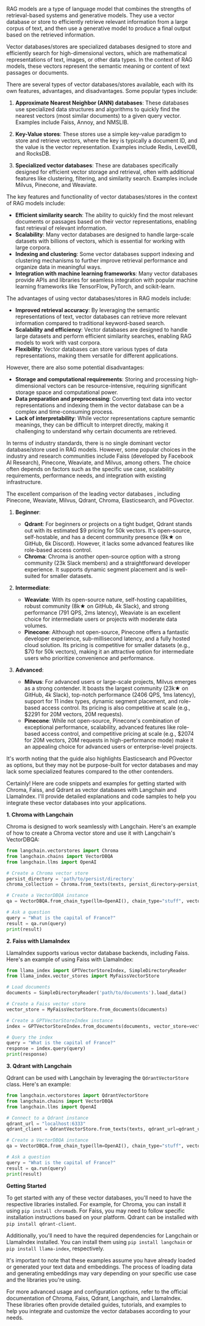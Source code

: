 RAG models are a type of language model that combines the strengths of retrieval-based systems and generative models. They use a vector database or store to efficiently retrieve relevant information from a large corpus of text, and then use a generative model to produce a final output based on the retrieved information.

Vector databases/stores are specialized databases designed to store and efficiently search for high-dimensional vectors, which are mathematical representations of text, images, or other data types. In the context of RAG models, these vectors represent the semantic meaning or content of text passages or documents.

There are several types of vector databases/stores available, each with its own features, advantages, and disadvantages. Some popular types include:

1. **Approximate Nearest Neighbor (ANN) databases**: These databases use specialized data structures and algorithms to quickly find the nearest vectors (most similar documents) to a given query vector. Examples include Faiss, Annoy, and NMSLIB.

2. **Key-Value stores**: These stores use a simple key-value paradigm to store and retrieve vectors, where the key is typically a document ID, and the value is the vector representation. Examples include Redis, LevelDB, and RocksDB.

3. **Specialized vector databases**: These are databases specifically designed for efficient vector storage and retrieval, often with additional features like clustering, filtering, and similarity search. Examples include Milvus, Pinecone, and Weaviate.

The key features and functionality of vector databases/stores in the context of RAG models include:

- **Efficient similarity search**: The ability to quickly find the most relevant documents or passages based on their vector representations, enabling fast retrieval of relevant information.
- **Scalability**: Many vector databases are designed to handle large-scale datasets with billions of vectors, which is essential for working with large corpora.
- **Indexing and clustering**: Some vector databases support indexing and clustering mechanisms to further improve retrieval performance and organize data in meaningful ways.
- **Integration with machine learning frameworks**: Many vector databases provide APIs and libraries for seamless integration with popular machine learning frameworks like TensorFlow, PyTorch, and scikit-learn.

The advantages of using vector databases/stores in RAG models include:

- **Improved retrieval accuracy**: By leveraging the semantic representations of text, vector databases can retrieve more relevant information compared to traditional keyword-based search.
- **Scalability and efficiency**: Vector databases are designed to handle large datasets and perform efficient similarity searches, enabling RAG models to work with vast corpora.
- **Flexibility**: Vector databases can store various types of data representations, making them versatile for different applications.

However, there are also some potential disadvantages:

- **Storage and computational requirements**: Storing and processing high-dimensional vectors can be resource-intensive, requiring significant storage space and computational power.
- **Data preparation and preprocessing**: Converting text data into vector representations and indexing them in the vector database can be a complex and time-consuming process.
- **Lack of interpretability**: While vector representations capture semantic meanings, they can be difficult to interpret directly, making it challenging to understand why certain documents are retrieved.

In terms of industry standards, there is no single dominant vector database/store used in RAG models. However, some popular choices in the industry and research communities include Faiss (developed by Facebook AI Research), Pinecone, Weaviate, and Milvus, among others. The choice often depends on factors such as the specific use case, scalability requirements, performance needs, and integration with existing infrastructure.

The excellent comparison of the leading vector databases , including Pinecone, Weaviate, Milvus, Qdrant, Chroma, Elasticsearch, and PGvector. 

1. **Beginner**:
   - **Qdrant**: For beginners or projects on a tight budget, Qdrant stands out with its estimated $9 pricing for 50k vectors. It's open-source, self-hostable, and has a decent community presence (9k★ on GitHub, 6k Discord). However, it lacks some advanced features like role-based access control.
   - **Chroma**: Chroma is another open-source option with a strong community (23k Slack members) and a straightforward developer experience. It supports dynamic segment placement and is well-suited for smaller datasets.

2. **Intermediate**:
   - **Weaviate**: With its open-source nature, self-hosting capabilities, robust community (8k★ on GitHub, 4k Slack), and strong performance (791 QPS, 2ms latency), Weaviate is an excellent choice for intermediate users or projects with moderate data volumes.
   - **Pinecone**: Although not open-source, Pinecone offers a fantastic developer experience, sub-millisecond latency, and a fully hosted cloud solution. Its pricing is competitive for smaller datasets (e.g., $70 for 50k vectors), making it an attractive option for intermediate users who prioritize convenience and performance.

3. **Advanced**:
   - **Milvus**: For advanced users or large-scale projects, Milvus emerges as a strong contender. It boasts the largest community (23k★ on GitHub, 4k Slack), top-notch performance (2406 QPS, 1ms latency), support for 11 index types, dynamic segment placement, and role-based access control. Its pricing is also competitive at scale (e.g., $2291 for 20M vectors, 20M requests).
   - **Pinecone**: While not open-source, Pinecone's combination of exceptional performance, scalability, advanced features like role-based access control, and competitive pricing at scale (e.g., $2074 for 20M vectors, 20M requests in high-performance mode) make it an appealing choice for advanced users or enterprise-level projects.

It's worth noting that the guide also highlights Elasticsearch and PGvector as options, but they may not be purpose-built for vector databases and may lack some specialized features compared to the other contenders.

Certainly! Here are code snippets and examples for getting started with Chroma, Faiss, and Qdrant as vector databases with Langchain and LlamaIndex. I'll provide detailed explanations and code samples to help you integrate these vector databases into your applications.

**1. Chroma with Langchain**

Chroma is designed to work seamlessly with Langchain. Here's an example of how to create a Chroma vector store and use it with Langchain's VectorDBQA:

```python
from langchain.vectorstores import Chroma
from langchain.chains import VectorDBQA
from langchain.llms import OpenAI

# Create a Chroma vector store
persist_directory = 'path/to/persist/directory'
chroma_collection = Chroma.from_texts(texts, persist_directory=persist_directory)

# Create a VectorDBQA instance
qa = VectorDBQA.from_chain_type(llm=OpenAI(), chain_type="stuff", vectorstore=chroma_collection)

# Ask a question
query = "What is the capital of France?"
result = qa.run(query)
print(result)
```

**2. Faiss with LlamaIndex**

LlamaIndex supports various vector database backends, including Faiss. Here's an example of using Faiss with LlamaIndex:

```python
from llama_index import GPTVectorStoreIndex, SimpleDirectoryReader
from llama_index.vector_stores import MyFaissVectorStore

# Load documents
documents = SimpleDirectoryReader('path/to/documents').load_data()

# Create a Faiss vector store
vector_store = MyFaissVectorStore.from_documents(documents)

# Create a GPTVectorStoreIndex instance
index = GPTVectorStoreIndex.from_documents(documents, vector_store=vector_store)

# Query the index
query = "What is the capital of France?"
response = index.query(query)
print(response)
```

**3. Qdrant with Langchain**

Qdrant can be used with Langchain by leveraging the `QdrantVectorStore` class. Here's an example:

```python
from langchain.vectorstores import QdrantVectorStore
from langchain.chains import VectorDBQA
from langchain.llms import OpenAI

# Connect to a Qdrant instance
qdrant_url = "localhost:6333"
qdrant_client = QdrantVectorStore.from_texts(texts, qdrant_url=qdrant_url)

# Create a VectorDBQA instance
qa = VectorDBQA.from_chain_type(llm=OpenAI(), chain_type="stuff", vectorstore=qdrant_client)

# Ask a question
query = "What is the capital of France?"
result = qa.run(query)
print(result)
```

**Getting Started**

To get started with any of these vector databases, you'll need to have the respective libraries installed. For example, for Chroma, you can install it using `pip install chromadb`. For Faiss, you may need to follow specific installation instructions based on your platform. Qdrant can be installed with `pip install qdrant-client`.

Additionally, you'll need to have the required dependencies for Langchain or LlamaIndex installed. You can install them using `pip install langchain` or `pip install llama-index`, respectively.

It's important to note that these examples assume you have already loaded or generated your text data and embeddings. The process of loading data and generating embeddings may vary depending on your specific use case and the libraries you're using.

For more advanced usage and configuration options, refer to the official documentation of Chroma, Faiss, Qdrant, Langchain, and LlamaIndex. These libraries often provide detailed guides, tutorials, and examples to help you integrate and customize the vector databases according to your needs.